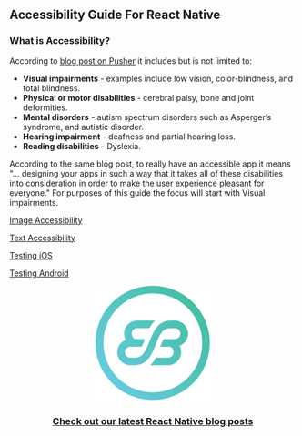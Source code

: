 ## Accessibility Guide For React Native

### What is Accessibility?
According to [blog post on Pusher](https://pusher.com/tutorials/accessible-react-native) it includes but is not limited to:

- **Visual impairments** - examples include low vision, color-blindness, and total blindness.
- **Physical or motor disabilities** - cerebral palsy, bone and joint deformities.
- **Mental disorders** - autism spectrum disorders such as Asperger’s syndrome, and autistic disorder.
- **Hearing impairment** - deafness and partial hearing loss.
- **Reading disabilities** - Dyslexia.

According to the same blog post, to really have an accessible app it means "... designing your apps in such a way that it takes all of these disabilities into consideration in order to make the user experience pleasant for everyone." For purposes of this guide the focus will start with Visual impairments.

[Image Accessibility](images.md)

[Text Accessibility](text.md)

[Testing iOS](test-ios.md)

[Testing Android](test-android.md)



<div style="text-align:center">
<a href="https://blog.echobind.com/tagged/react-native"><img src="./images/eb-gradient.svg" /><br/>
<h3>Check out our latest React Native blog posts</h3></a></div>

